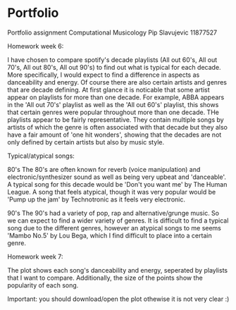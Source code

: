 # Portfolio
Portfolio assignment Computational Musicology
Pip Slavujevic 11877527

Homework week 6:

I have chosen to compare spotify's decade playlists (All out 60's, All out 70's, All out 80's, All out 90's) to find out what is typical for each decade. 
More specifically, I would expect to find a difference in aspects as danceability and energy. Of course there are also certain artists and genres that are 
decade defining. At first glance it is noticable that some artist appear on playlists for more than one decade. For example, ABBA appears in the 'All out 
70's' playlist as well as the 'All out 60's' playlist, this shows that certain genres were popular throughout more than one decade. THe playlists appear to 
be fairly representative. They contain multiple songs by artists of which the genre is often associated with that decade but they also have a fair amount of 
'one hit wonders', showing that the decades are not only defined by certain artists but also by music style.

Typical/atypical songs:

80's
The 80's are often known for reverb (voice manipulation) and electronic/synthesizer sound as well as being very upbeat and 'danceable'. A typical song for 
this decade would be 'Don't you want me' by The Human League. A song that feels atypical, though it was very popular would be 'Pump up the jam' by 
Technotronic as it feels very electronic.

90's
The 90's had a variety of pop, rap and alternative/grunge music. So we can expect to find a wider variety of genres. It is difficult to find a typical song due to the different genres, however an atypical songs to me seems 'Mambo No.5' by Lou Bega, which I find difficult to place into a certain genre. 

Homework week 7:

The plot shows each song's danceability and energy, seperated by playlists that I want to compare. Additionally, the size of the points show the popularity of each song. 

Important: you should download/open the plot othewise it is not very clear :)
